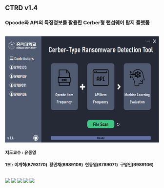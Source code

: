 <h2>CTRD v1.4</h2>
<h3>Opcode와 API의 특징정보를 활용한 Cerber형 랜섬웨어 탐지 플랫폼</h3><br>

<img src="ScreenShot.png" width="600" height="350">

<h4>지도교수 : 유동영</h4>
<h4>1조 : 이계혁(B793170)&nbsp;&nbsp;황민채(B989109)&nbsp;&nbsp;현동엽(B789071)&nbsp;&nbsp;구영인(B989106)</h4><br>   

<div>
<img src="https://img.shields.io/badge/python-000000?style=for-the-badge&logo=python&logoColor=white">
<img src="https://img.shields.io/badge/linux-000000?style=for-the-badge&logo=linux&logoColor=white">
<img src="https://img.shields.io/badge/windows-000000?style=for-the-badge&logo=windows&logoColor=white">
<img src="https://img.shields.io/badge/google colab-000000?style=for-the-badge&logo=google colab&logoColor=white">
<img src="https://img.shields.io/badge/json-000000?style=for-the-badge&logo=json&logoColor=white">
</div>

